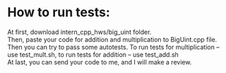 # How to run tests:

At first, download intern_cpp_hws/big_uint folder. \
Then, paste your code for addition and multiplication to BigUint.cpp file. \
Then you can try to pass some autotests. To run tests for multiplication – use test_mult.sh, to run tests for addition – use test_add.sh \
At last, you can send your code to me, and I will make a review. 
